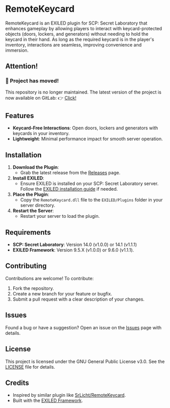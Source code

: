 # RemoteKeycard

RemoteKeycard is an EXILED plugin for SCP: Secret Laboratory that enhances gameplay by allowing players to interact with keycard-protected objects (doors, lockers, and generators) without needing to hold the keycard in their hand. As long as the required keycard is in the player's inventory, interactions are seamless, improving convenience and immersion.

## Attention!
### 🚚 Project has moved!
This repository is no longer maintained. The latest version of the project is now available on GitLab:
👉 [Click!](https://gitlab.com/nu-forward/hazbin/RemoteKeycard)

## Features
- **Keycard-Free Interactions**: Open doors, lockers and generators with keycards in your inventory.
- **Lightweight**: Minimal performance impact for smooth server operation.

## Installation
1. **Download the Plugin**:
   - Grab the latest release from the [Releases](https://github.com/wexelsdev/RemoteKeycard/releases) page.
2. **Install EXILED**:
   - Ensure EXILED is installed on your SCP: Secret Laboratory server. Follow the [EXILED installation guide](https://github.com/ExMod-Team/EXILED) if needed.
3. **Place the Plugin**:
   - Copy the `RemoteKeycard.dll` file to the `EXILED/Plugins` folder in your server directory.
4. **Restart the Server**:
   - Restart your server to load the plugin.

## Requirements
- **SCP: Secret Laboratory**: Version 14.0 (v1.0.0) or 14.1 (v1.1.1)
- **EXILED Framework**: Version 9.5.X (v1.0.0) or 9.6.0 (v1.1.1).

## Contributing
Contributions are welcome! To contribute:
1. Fork the repository.
2. Create a new branch for your feature or bugfix.
3. Submit a pull request with a clear description of your changes.

## Issues
Found a bug or have a suggestion? Open an issue on the [Issues](https://github.com/wexelsdev/RemoteKeycard/issues) page with details.

## License
This project is licensed under the GNU General Public License v3.0. See the [LICENSE](LICENSE) file for details.

## Credits
- Inspired by similar plugin like [SrLicht/RemoteKeycard](https://github.com/SrLicht/RemoteKeycard).
- Built with the [EXILED Framework](https://github.com/ExMod-Team/EXILED).
